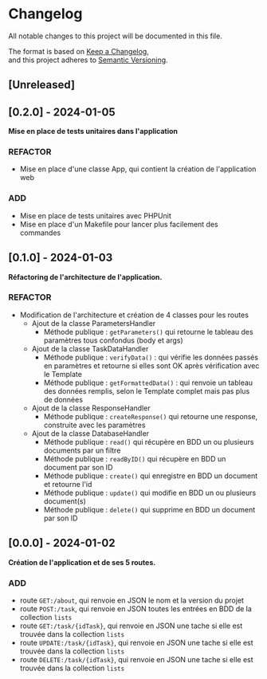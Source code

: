 # Changelog

All notable changes to this project will be documented in this file.

The format is based on [Keep a Changelog](https://keepachangelog.com/en/1.1.0/),  
and this project adheres to [Semantic Versioning](https://semver.org/spec/v2.0.0.html).

## [Unreleased]


## [0.2.0] - 2024-01-05

**Mise en place de tests unitaires dans l'application**

### REFACTOR

- Mise en place d'une classe App, qui contient la création de l'application web

### ADD

- Mise en place de tests unitaires avec PHPUnit
- Mise en place d'un Makefile pour lancer plus facilement des commandes


## [0.1.0] - 2024-01-03

**Réfactoring de l'architecture de l'application.**

### REFACTOR

- Modification de l'architecture et création de 4 classes pour les routes
  - Ajout de la classe ParametersHandler
    - Méthode publique : `getParameters()` qui retourne le tableau des paramètres tous confondus (body et args)
  - Ajout de la classe TaskDataHandler
    - Méthode publique : `verifyData()` : qui vérifie les données passés en paramètres et retourne si elles sont OK après vérification avec le Template
    - Méthode publique : `getFormattedData()` : qui renvoie un tableau des données remplis, selon le Template complet mais pas plus de données
  - Ajout de la classe ResponseHandler
    - Méthode publique : `createResponse()` qui retourne une response, construite avec les paramètres
  - Ajout de la classe DatabaseHandler
    - Méthode publique : `read()` qui récupère en BDD un ou plusieurs documents par un filtre
    - Méthode publique : `readByID()` qui récupère en BDD un document par son ID
    - Méthode publique : `create()` qui enregistre en BDD un document et retourne l'id
    - Méthode publique : `update()` qui modifie en BDD un ou plusieurs document(s)
    - Méthode publique : `delete()` qui supprime en BDD un document par son ID


## [0.0.0] - 2024-01-02

**Création de l'application et de ses 5 routes.**

### ADD

- route `GET:/about`, qui renvoie en JSON le nom et la version du projet
- route `POST:/task`, qui renvoie en JSON toutes les entrées en BDD de la collection `lists`
- route `GET:/task/{idTask}`, qui renvoie en JSON une tache si elle est trouvée dans la collection `lists`
- route `UPDATE:/task/{idTask}`, qui renvoie en JSON une tache si elle est trouvée dans la collection `lists`
- route `DELETE:/task/{idTask}`, qui renvoie en JSON une tache si elle est trouvée dans la collection `lists`